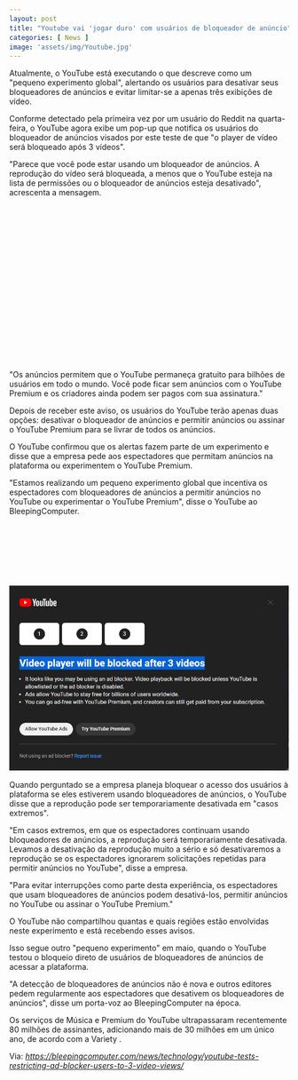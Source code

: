 ```yaml
---
layout: post
title: "Youtube vai 'jogar duro' com usuários de bloqueador de anúncio"
categories: [ News ]
image: 'assets/img/Youtube.jpg'
---
```


Atualmente, o YouTube está executando o que descreve como um "pequeno experimento global", alertando os usuários para desativar seus bloqueadores de anúncios e evitar limitar-se a apenas três exibições de vídeo.

Conforme  detectado pela primeira vez  por um usuário do Reddit na quarta-feira, o YouTube agora exibe um pop-up que notifica os usuários do bloqueador de anúncios visados ​​por este teste de que "o player de vídeo será bloqueado após 3 vídeos".

"Parece que você pode estar usando um bloqueador de anúncios. A reprodução do vídeo será bloqueada, a menos que o YouTube esteja na lista de permissões ou o bloqueador de anúncios esteja desativado", acrescenta a mensagem.

<!-- QUADRADO -->
<script async src="//pagead2.googlesyndication.com/pagead/js/adsbygoogle.js"></script>
<ins class="adsbygoogle"
style="display:inline-block;width:336px;height:280px"
data-ad-client="ca-pub-2838251107855362"
data-ad-slot="5351066970"></ins>
<script>
(adsbygoogle = window.adsbygoogle || []).push({});
</script>

"Os anúncios permitem que o YouTube permaneça gratuito para bilhões de usuários em todo o mundo. Você pode ficar sem anúncios com o YouTube Premium e os criadores ainda podem ser pagos com sua assinatura."

Depois de receber este aviso, os usuários do YouTube terão apenas duas opções: desativar o bloqueador de anúncios e permitir anúncios ou assinar o YouTube Premium para se livrar de todos os anúncios.

O YouTube confirmou que os alertas fazem parte de um experimento e disse que a empresa pede aos espectadores que permitam anúncios na plataforma ou experimentem o YouTube Premium.

"Estamos realizando um pequeno experimento global que incentiva os espectadores com bloqueadores de anúncios a permitir anúncios no YouTube ou experimentar o YouTube Premium", disse o YouTube ao BleepingComputer.

<!-- MINI ANÚNCIO -->
<script async src="//pagead2.googlesyndication.com/pagead/js/adsbygoogle.js"></script>
<!-- Games Root -->
<ins class="adsbygoogle"
style="display:inline-block;width:730px;height:95px"
data-ad-client="ca-pub-2838251107855362"
data-ad-slot="5351066970"></ins>
<script>
(adsbygoogle = window.adsbygoogle || []).push({});
</script>

![pop-up Youtube aviso](/assets/img/YouTube-ad-blocker-warning.jpg) 

<!-- RETANGULO LARGO 2 -->
<script async src="//pagead2.googlesyndication.com/pagead/js/adsbygoogle.js"></script>
<ins class="adsbygoogle"
style="display:block; text-align:center;"
data-ad-layout="in-article"
data-ad-format="fluid"
data-ad-client="ca-pub-2838251107855362"
data-ad-slot="8549252987"></ins>
<script>
(adsbygoogle = window.adsbygoogle || []).push({});
</script>

Quando perguntado se a empresa planeja bloquear o acesso dos usuários à plataforma se eles estiverem usando bloqueadores de anúncios, o YouTube disse que a reprodução pode ser temporariamente desativada em "casos extremos".

"Em casos extremos, em que os espectadores continuam usando bloqueadores de anúncios, a reprodução será temporariamente desativada. Levamos a desativação da reprodução muito a sério e só desativaremos a reprodução se os espectadores ignorarem solicitações repetidas para permitir anúncios no YouTube", disse a empresa.

"Para evitar interrupções como parte desta experiência, os espectadores que usam bloqueadores de anúncios podem desativá-los, permitir anúncios no YouTube ou assinar o YouTube Premium."

O YouTube não compartilhou quantas e quais regiões estão envolvidas neste experimento e está recebendo esses avisos.

Isso segue outro "pequeno experimento" em maio, quando o YouTube testou  o bloqueio direto de usuários de bloqueadores de anúncios  de acessar a plataforma.

"A detecção de bloqueadores de anúncios não é nova e outros editores pedem regularmente aos espectadores que desativem os bloqueadores de anúncios", disse um porta-voz ao BleepingComputer na época.

Os serviços de Música e Premium do YouTube ultrapassaram recentemente 80 milhões de assinantes, adicionando mais de 30 milhões em um único ano, de acordo com a  Variety .

<!-- RETANGULO LARGO -->
<script async src="https://pagead2.googlesyndication.com/pagead/js/adsbygoogle.js"></script>
<!-- Informat -->
<ins class="adsbygoogle"
style="display:block"
data-ad-client="ca-pub-2838251107855362"
data-ad-slot="2327980059"
data-ad-format="auto"
data-full-width-responsive="true"></ins>
<script>
(adsbygoogle = window.adsbygoogle || []).push({});
</script>

Via: *https://bleepingcomputer.com/news/technology/youtube-tests-restricting-ad-blocker-users-to-3-video-views/*
